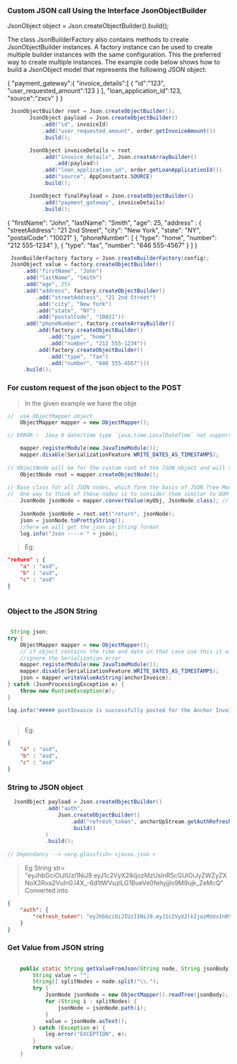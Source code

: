 ### Custom JSON call Using the Interface JsonObjectBuilder

JsonObject object = Json.createObjectBuilder().build();
 
 
The class JsonBuilderFactory also contains methods to create JsonObjectBuilder instances. A factory instance can be used to create multiple builder instances with the same configuration. This the preferred way to create multiple instances. The example code below shows how to build a JsonObject model that represents the following JSON object:

 
 {
   "payment_gateway":{
      "invoice_details":[
         {
            "id":"123",
            "user_requested_amount":123
         }
      ],
      "loan_application_id":123,
      "source":"zxcv"
   }
}

 ``` JAVA
  JsonObjectBuilder root = Json.createObjectBuilder();
        JsonObject payload = Json.createObjectBuilder()
            .add("id", invoiceId)
            .add("user_requested_amount", order.getInvoiceAmount())
            .build();

        JsonObject invoiceDetails = root
            .add("invoice_details", Json.createArrayBuilder()
                .add(payload))
            .add("loan_application_id", order.getLoanApplicationId())
            .add("source", AppConstants.SOURCE)
            .build();

        JsonObject finalPayload = Json.createObjectBuilder()
            .add("payment_gateway", invoiceDetails)
            .build();

```
{
     "firstName": "John", "lastName": "Smith", "age": 25,
     "address" : {
         "streetAddress": "21 2nd Street",
         "city": "New York",
         "state": "NY",
         "postalCode": "10021"
     },
     "phoneNumber": [
         { "type": "home", "number": "212 555-1234" },
         { "type": "fax", "number": "646 555-4567" }
     ]
 }

``` JAVA
 JsonBuilderFactory factory = Json.createBuilderFactory(config);
 JsonObject value = factory.createObjectBuilder()
     .add("firstName", "John")
     .add("lastName", "Smith")
     .add("age", 25)
     .add("address", factory.createObjectBuilder()
         .add("streetAddress", "21 2nd Street")
         .add("city", "New York")
         .add("state", "NY")
         .add("postalCode", "10021"))
     .add("phoneNumber", factory.createArrayBuilder()
         .add(factory.createObjectBuilder()
             .add("type", "home")
             .add("number", "212 555-1234"))
         .add(factory.createObjectBuilder()
             .add("type", "fax")
             .add("number", "646 555-4567")))
     .build();
```



### For custom request of the json object to the POST 
> In the given example we have the obje

``` JAVA
//  use ObjectMapper object
    ObjectMapper mapper = new ObjectMapper();

// ERROR :  Java 8 date/time type `java.time.LocalDateTime` not supported by default: add Module \"com.fasterxml.jackson.datatype:jackson-datatype-jsr310\" to enable handling (through reference chain: com.mintifi.entities.AnchorReturn[\"due_date\"])",

    mapper.registerModule(new JavaTimeModule());
    mapper.disable(SerializationFeature.WRITE_DATES_AS_TIMESTAMPS);
    
// ObjectNode will be for the custom root of the JSON object and will send the custom json to the post requst 
    ObjectNode root = mapper.createObjectNode();
    
// Base class for all JSON nodes, which form the basis of JSON Tree Model that Jackson implements.
//  One way to think of these nodes is to consider them similar to DOM nodes in XML DOM trees.
    JsonNode jsonNode = mapper.convertValue(myObj, JsonNode.class); // 
    
    JsonNode jsonNode = root.set("return", jsonNode);
    json = jsonNode.toPrettyString();
    //here we will get the json in String format
    log.info("Json ----> " + json);

```
> Eg:

``` JSON
"return" : {
    "a" : "asd",
    "b" : "asd",
    "c" : "asd"
}
  
```

### Object to the JSON String 

``` JAVA 

 String json;
try {
    ObjectMapper mapper = new ObjectMapper();
    // if object contains the time and date in that case use this it will 
    //ignore the Serialization error 
    mapper.registerModule(new JavaTimeModule());
    mapper.disable(SerializationFeature.WRITE_DATES_AS_TIMESTAMPS);
    json = mapper.writeValueAsString(anchorInvoice);
} catch (JsonProcessingException e) {
    throw new RuntimeException(e);
}

log.info("##### postInvoice is successfully posted for the Anchor Invoice JSON: {}", json);



```
> Eg:
``` JSON
{
    "a" : "asd",
    "b" : "asd",
    "c" : "asd"
}
```

### String to JSON object

``` JAVA 
  JsonObject payload = Json.createObjectBuilder()
            .add("auth",
                Json.createObjectBuilder()
                    .add("refresh_token", anchorUpStream.getAuthRefreshToken())
                    .build()
            )
            .build();
            
// Dependancy --> <org.glassfish> <javax.json >
```
> Eg
> String str= "eyJhbGciOiJIUzI1NiJ9.eyJ1c2VyX2lkIjozMzUsInR5cGUiOiJyZWZyZXNoX3Rva2VuIn0.l4X_-6d1tWVuzlLG1BueVe0fehyjjlo9M9ujk_ZeMcQ"
> Converted into 
``` JSON
{
    "auth": {
        "refresh_token": "eyJhbGciOiJIUzI1NiJ9.eyJ1c2VyX2lkIjozMzUsInR5cGUiOiJyZWZyZXNoX3Rva2VuIn0.l4X_-6d1tWVuzlLG1BueVe0fehyjjlo9M9ujk_ZeMcQ"
    }
}
```
### Get Value from JSON string 

``` JAVA

    public static String getValueFromJson(String node, String jsonBody) {
        String value = "";
        String[] splitNodes = node.split("\\.");
        try {
            JsonNode jsonNode = new ObjectMapper().readTree(jsonBody);
            for (String i : splitNodes) {
                jsonNode = jsonNode.path(i);
            }
            value = jsonNode.asText();
        } catch (Exception e) {
            log.error("EXCEPTION", e);
        }
        return value;
    }
```
